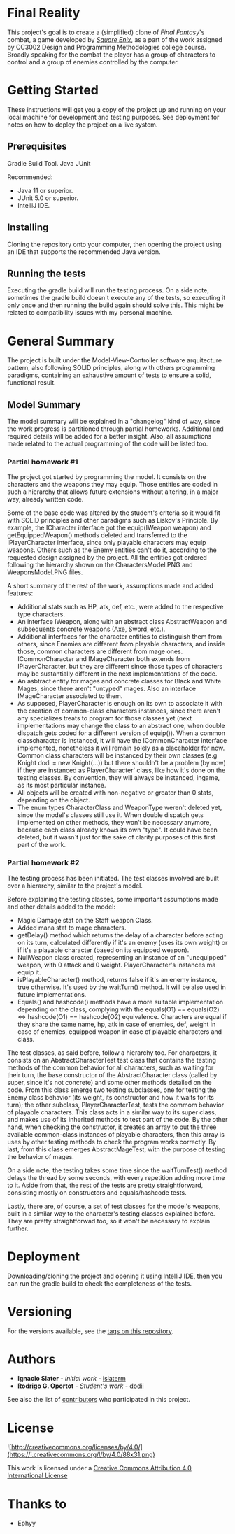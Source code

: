 Final Reality
=============

This project's goal is to create a (simplified) clone of _Final Fantasy_'s combat, a game developed
by [_Square Enix_](https://www.square-enix.com), as a part of the work assigned by CC3002 Design
and Programming Methodologies college course.
Broadly speaking for the combat the player has a group of characters to control and a group of 
enemies controlled by the computer.

# Getting Started

These instructions will get you a copy of the project up and running on your local machine for development and testing purposes. See deployment for notes on how to deploy the project on a live system.

## Prerequisites

Gradle Build Tool.
Java
JUnit

Recommended: 
- Java 11 or superior.
- JUnit 5.0 or superior.
- IntelliJ IDE.

## Installing

Cloning the repository onto your computer, then opening the project using an IDE that
supports the recommended Java version.

## Running the tests

Executing the gradle build will run the testing process.
On a side note, sometimes the gradle build doesn't execute any of the tests, so executing it only once 
and then running the build again should solve this. This might be related to compatibility issues 
with my personal machine.

# General Summary

The project is built under the Model-View-Controller software arquitecture pattern, also following 
SOLID principles, along with others programming paradigms, containing an exhaustive amount of tests
to ensure a solid, functional result. 

## Model Summary

The model summary will be explained in a "changelog" kind of way, since the work progress is partitioned
through partial homeworks. Additional and required details will be added for a better insight. Also, all
assumptions made related to the actual programming of the code will be listed too.

### Partial homework #1

The project got started by programming the model. It consists on the characters and the weapons 
they may equip. Those entities are coded in such a hierarchy that allows future extensions without
altering, in a major way, already written code. 

Some of the base code was altered by the student's criteria so it would fit with SOLID principles 
and other paradigms such as Liskov's Principle.
By example, the ICharacter interface got the equip(IWeapon weapon) and getEquippedWeapon() methods
deleted and transferred to the IPlayerCharacter interface, since only playable characters may
equip weapons. Others such as the Enemy entities can't do it, according to the requested design 
assigned by the project. All the entities got ordered following the hierarchy shown on the 
CharactersModel.PNG and WeaponsModel.PNG files.

A short summary of the rest of the work, assumptions made and added features:
- Additional stats such as HP, atk, def, etc., were added to the respective type characters.
- An interface IWeapon, along with an abstract class AbstractWeapon and subsequents concrete
weapons (Axe, Sword, etc.).
- Additional interfaces for the character entities to distinguish them from others, since Enemies
are different from playable characters, and inside those, common characters are different from mage ones.
ICommonCharacter and IMageCharacter both extends from IPlayerCharacter, but they are different since those types
of characters may be sustantially different in the next implementations of the code.
- An asbtract entity for mages and concrete classes for Black and White Mages, since there aren't "untyped"
mages. Also an interface IMageCharacter associated to them.
- As supposed, PlayerCharacter is enough on its own to associate it with the creation of common-class characters 
instances, since there aren't any specializes treats to program for those classes yet (next implementations may
change the class to an abstract one, when double dispatch gets coded for a different version of equip()). When a 
common classcharacter is instanced, it will have the ICommonCharacter interface implemented, nonetheless it will 
remain solely as a placeholder for now. Common class characters will be instanced by their own classes (e.g Knight 
dodi = new Knight(...)) but there shouldn't be a problem (by now) if they are instanced as PlayerCharacter' class, 
like how it's done on the testing classes. By convention, they will always be instanced, ingame, as its most particular 
instance.
- All objects will be created with non-negative or greater than 0 stats, depending on the object.
- The enum types CharacterClass and WeaponType weren't deleted yet, since the model's classes still
use it. When double dispatch gets implemented on other methods, they won't be necessary anymore, because
each class already knows its own "type". It could have been deleted, but it wasn´t just for the sake of 
clarity purposes of this first part of the work.

### Partial homework #2
The testing process has been initiated. The test classes involved are built over a hierarchy, similar
to the project's model.

Before explaining the testing classes, some important assumptions made and other details added to the model:

- Magic Damage stat on the Staff weapon Class.
- Added mana stat to mage characters.
- getDelay() method which returns the delay of a character before acting on its turn, calculated differently
if it's an enemy (uses its own weight) or if it's a playable character (based on its equipped weapon).
- NullWeapon class created, representing an instance of an "unequipped" weapon, with 0 attack and 0 weight. 
PlayerCharacter's instances ma equip it.
- isPlayableCharacter() method, returns false if it's an enemy instance, true otherwise. It's used by the
waitTurn() method. It will be also used in future implementations.
- Equals() and hashcode() methods have a more suitable implementation depending on the class, complying with the
equals(O1) == equals(O2) <=> hashcode(O1) == hashcode(O2) equivalence. Characters are equal if they share the same
name, hp, atk in case of enemies, def, weight in case of enemies, equipped weapon in case of playable characters and
class. 

The test classes, as said before, follow a hierarchy too. For characters, it consists on an AbstractCharacterTest
test class that contains the testing methods of the common behavior for all characters, such as waiting for their
turn, the base constructor of the AbstractCharacter class (called by super, since it's not concrete) and some other 
methods detailed on the code. From this class emerge two testing subclasses, one for testing the Enemy class behavior (its 
weight, its constructor and how it waits for its turn); the other subclass, PlayerCharacterTest, tests the commom behavior of 
playable characters.
This class acts in a similar way to its super class, and makes use of its inherited methods to test part of the code. By 
the other hand, when checking the constructor, it creates an array to put the three available common-class instances of 
playable characters, then this array is uses by other testing methods to check the program works correctly. By last, from
this class emerges AbstractMageTest, with the purpose of testing the behavior of mages.

On a side note, the testing takes some time since the waitTurnTest() method delays the thread by some seconds, with every
repetition adding more time to it. Aside from that, the rest of the tests are pretty straightforward, consisting mostly on
constructors and equals/hashcode tests.

Lastly, there are, of course, a set of test classes for the model's weapons, built in a similar way to the character's testing
classes explained before. They are pretty straightforwad too, so it won't be necessary to explain further.

# Deployment

Downloading/cloning the project and opening it using IntelliJ IDE, then you can run the gradle build to
check the completeness of the tests.


# Versioning

For the versions available, see the [tags on this repository](https://github.com/your/project/tags). 

# Authors

* **Ignacio Slater** - *Initial work* - [islaterm](https://github.com/islaterm)
* **Rodrigo G. Oportot** - *Student's work* - [dodii](https://github.com/dodii)

See also the list of [contributors](https://github.com/your/project/contributors) who participated in this project.

# License

![http://creativecommons.org/licenses/by/4.0/](https://i.creativecommons.org/l/by/4.0/88x31.png)

This work is licensed under a 
[Creative Commons Attribution 4.0 International License](http://creativecommons.org/licenses/by/4.0/)

# Thanks to
- Ephyy
